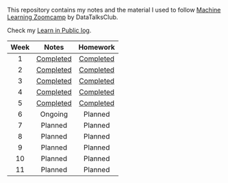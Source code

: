 This repository contains my notes and the material I used to follow [Machine Learning Zoomcamp](https://github.com/DataTalksClub/machine-learning-zoomcamp) by DataTalksClub.

Check my [Learn in Public log](https://github.com/kemaldahha/learn-in-public).

| Week | Notes | Homework |
| :-: | :-: | :-: |
| 1 | [Completed](week_1_notes.md) | [Completed](week_1_homework.ipynb) |
| 2 | [Completed](week_2_notes.ipynb) | [Completed](week_2_homework.ipynb) |
| 3 | [Completed](week_3_notes.ipynb) | [Completed](week_3_homework.ipynb) | 
| 4 | [Completed](week_4_notes.ipynb) | [Completed](week_4_homework.ipynb) |
| 5 | [Completed](week_5_notes.ipynb) | [Completed](week_5_homework.ipynb) |
| 6 | Ongoing | Planned |
| 7 | Planned | Planned | 
| 8 | Planned | Planned | 
| 9 | Planned | Planned | 
| 10 | Planned | Planned | 
| 11 | Planned | Planned |